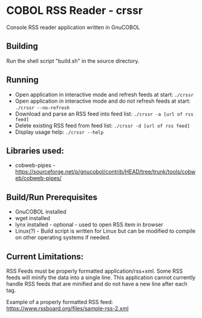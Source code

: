 # COBOL RSS Reader - crssr

Console RSS reader application written in GnuCOBOL

## Building 
Run the shell script "build.sh" in the source directory.

## Running
* Open application in interactive mode and refresh feeds at start:
  ```./crssr```
* Open application in interactive mode and do not refresh feeds at start:
  ```./crssr --no-refresh```
* Download and parse an RSS feed into feed list: 
  ```./crssr -a [url of rss feed]```
* Delete existing RSS feed from feed list:
  ```./crssr -d [url of rss feed]```
* Display usage help:
  ``` ./crssr --help ```

## Libraries used: 
  * cobweb-pipes - https://sourceforge.net/p/gnucobol/contrib/HEAD/tree/trunk/tools/cobweb/cobweb-pipes/
  
## Build/Run Prerequisites 
  * GnuCOBOL installed
  * wget installed
  * lynx installed - optional - used to open RSS item in browser
  * Linux(?) - Build script is written for Linux but can be modified to compile on other operating systems if needed.
  
## Current Limitations:
RSS Feeds must be properly formatted application/rss+xml. Some RSS feeds will minify the data into a single line. This application cannot currently handle RSS feeds that are minified and do not have a new line after each tag. 

Example of a properly formatted RSS feed: https://www.rssboard.org/files/sample-rss-2.xml

  
